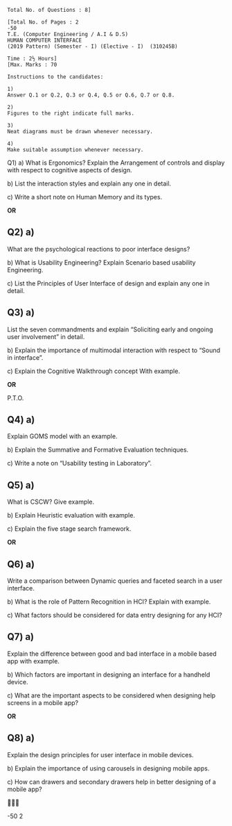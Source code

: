 ```
Total No. of Questions : 8]

[Total No. of Pages : 2
-50
T.E. (Computer Engineering / A.I & D.S)
HUMAN COMPUTER INTERFACE
(2019 Pattern) (Semester - I) (Elective - I)  (310245B)

Time : 2½ Hours]
[Max. Marks : 70

Instructions to the candidates:

1)
Answer Q.1 or Q.2, Q.3 or Q.4, Q.5 or Q.6, Q.7 or Q.8.

2)
Figures to the right indicate full marks.

3)
Neat diagrams must be drawn whenever necessary.

4)
Make suitable assumption whenever necessary.
```

Q1) a)
What is Ergonomics? Explain the Arrangement of controls and display
with respect to cognitive aspects of design.

b)
List the interaction styles and explain any one in detail.

c)
Write a short note on Human Memory and its types.


**OR**


## Q2) a)
What are the psychological reactions to poor interface designs?

b)
What is Usability Engineering? Explain Scenario based usability
Engineering.

c)
List the Principles of User Interface of design and explain any one in
detail.

## Q3) a)
List the seven commandments and explain “Soliciting early and ongoing
user involvement” in detail.

b)
Explain the importance of multimodal interaction with respect to “Sound
in interface”.

c)
Explain the Cognitive Walkthrough concept With example.


**OR**


P.T.O.

## Q4) a)
Explain GOMS model with an example.

b)
Explain the Summative and Formative Evaluation techniques.

c)
Write a note on “Usability testing in Laboratory”.

## Q5) a)
What is CSCW? Give example.

b)
Explain Heuristic evaluation with example.

c)
Explain the five stage search framework.


**OR**


## Q6) a)
Write a comparison between Dynamic queries and faceted search in a
user interface.

b)
What is the role of Pattern Recognition in HCI? Explain with example.

c)
What factors should be considered for data entry designing for any
HCI?

## Q7) a)
Explain the difference between good and bad interface in a mobile based
app with example.

b)
Which factors are important in designing an interface for a handheld
device.

c)
What are the important aspects to be considered when designing help
screens in a mobile app?


**OR**


## Q8) a)
Explain the design principles for user interface in mobile devices.

b)
Explain the importance of using carousels in designing mobile apps. 

c)
How can drawers and secondary drawers help in better designing of a
mobile app?



-50
2
